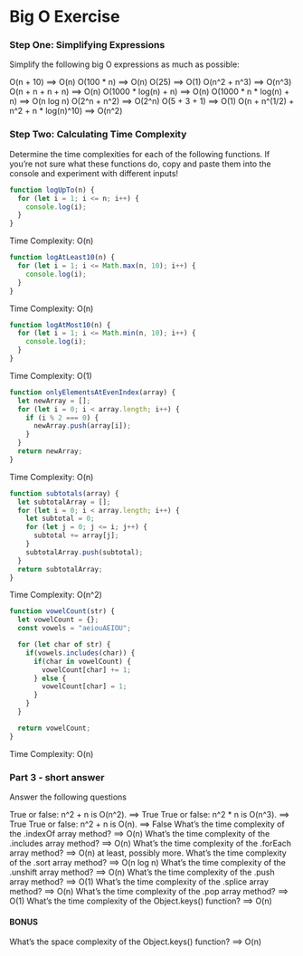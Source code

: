 # Big O Exercise

### Step One: Simplifying Expressions

Simplify the following big O expressions as much as possible:

O(n + 10)  ==> O(n)
O(100 * n) ==> O(n)
O(25) ==> O(1)
O(n^2 + n^3) ==> O(n^3)
O(n + n + n + n) ==> O(n)
O(1000 * log(n) + n) ==> O(n)
O(1000 * n * log(n) + n) ==> O(n log n)
O(2^n + n^2) ==> O(2^n)
O(5 + 3 + 1) ==> O(1)
O(n + n^(1/2) + n^2 + n * log(n)^10) ==> O(n^2)


### Step Two: Calculating Time Complexity

Determine the time complexities for each of the following functions. If you’re not sure what these functions do, copy and paste them into the console and experiment with different inputs!

```js
function logUpTo(n) {
  for (let i = 1; i <= n; i++) {
    console.log(i);
  }
}
```

Time Complexity: O(n)

```js
function logAtLeast10(n) {
  for (let i = 1; i <= Math.max(n, 10); i++) {
    console.log(i);
  }
}
```

Time Complexity: O(n)

```js
function logAtMost10(n) {
  for (let i = 1; i <= Math.min(n, 10); i++) {
    console.log(i);
  }
}
```

Time Complexity: O(1)

```js
function onlyElementsAtEvenIndex(array) {
  let newArray = [];
  for (let i = 0; i < array.length; i++) {
    if (i % 2 === 0) {
      newArray.push(array[i]);
    }
  }
  return newArray;
}
```

Time Complexity: O(n)

```js
function subtotals(array) {
  let subtotalArray = [];
  for (let i = 0; i < array.length; i++) {
    let subtotal = 0;
    for (let j = 0; j <= i; j++) {
      subtotal += array[j];
    }
    subtotalArray.push(subtotal);
  }
  return subtotalArray;
}
```

Time Complexity: O(n^2)

```js
function vowelCount(str) {
  let vowelCount = {};
  const vowels = "aeiouAEIOU";

  for (let char of str) {
    if(vowels.includes(char)) {
      if(char in vowelCount) {
        vowelCount[char] += 1;
      } else {
        vowelCount[char] = 1;
      }
    }
  }

  return vowelCount;
}
```

Time Complexity: O(n)

### Part 3 - short answer

Answer the following questions

True or false: n^2 + n is O(n^2). ==> True
True or false: n^2 * n is O(n^3). ==> True
True or false: n^2 + n is O(n). ==> False
What’s the time complexity of the .indexOf array method? ==> O(n)
What’s the time complexity of the .includes array method? ==> O(n)
What’s the time complexity of the .forEach array method? ==> O(n) at least, possibly more.
What’s the time complexity of the .sort array method? ==> O(n log n)
What’s the time complexity of the .unshift array method? ==> O(n)
What’s the time complexity of the .push array method? ==> O(1)
What’s the time complexity of the .splice array method? ==> O(n)
What’s the time complexity of the .pop array method? ==> O(1)
What’s the time complexity of the Object.keys() function? ==> O(n)

#### BONUS

What’s the space complexity of the Object.keys() function? ==> O(n)